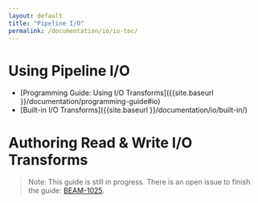 ```yaml
---
layout: default
title: "Pipeline I/O"
permalink: /documentation/io/io-toc/
---
```


# Using Pipeline I/O
* [Programming Guide: Using I/O Transforms]({{site.baseurl }}/documentation/programming-guide#io)
* [Built-in I/O Transforms]({{site.baseurl }}/documentation/io/built-in/)


# Authoring Read &amp; Write I/O Transforms

> Note: This guide is still in progress. There is an open issue to finish the guide: [BEAM-1025](https://issues.apache.org/jira/browse/BEAM-1025).

<!-- TODO: commented out until this content is ready.

This series of articles will walk you through the process of creating a new I/O transform. 

* [Authoring I/O Transforms - Overview]({{site.baseurl }}/documentation/io/authoring-overview/)
* [Authoring I/O Transforms - Python]({{site.baseurl }}/documentation/io/authoring-python/)
* [Authoring I/O Transforms - Java]({{site.baseurl }}/documentation/io/authoring-java/)
* [Testing I/O Transforms]({{site.baseurl }}/documentation/io/testing/)
* [Contributing I/O Transforms]({{site.baseurl }}/documentation/io/contributing/) -->
